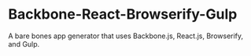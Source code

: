 # Backbone-React-Browserify-Gulp

A bare bones app generator that uses Backbone.js, React.js, Browserify, and Gulp.